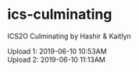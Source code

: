 # ics-culminating
ICS2O Culminating by Hashir &amp; Kaitlyn

Upload 1: 2019-06-10 10:53AM <br>
Upload 2: 2019-06-10 11:13AM
